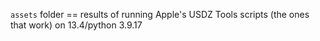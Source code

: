 `assets` folder == results of running Apple's USDZ Tools scripts (the ones that work) on 13.4/python 3.9.17